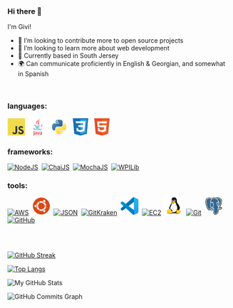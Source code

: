 ### Hi there 👋

I'm Givi!

- 👯 I’m looking to contribute more to open source projects
- 🤔 I’m looking to learn more about web development
- 🌱 Currently based in South Jersey
- 🌍 Can communicate proficiently in English & Georgian, and somewhat in Spanish

<br>

### languages:
<p>
  <a href="https://en.wikipedia.org/wiki/JavaScript"><img src="https://github.com/devicons/devicon/blob/master/icons/javascript/javascript-original.svg" title="JavaScript" alt="JavaScript" width="40" height="40"/></a>&nbsp;
  <a href="https://www.java.com/en/"><img src="https://github.com/devicons/devicon/blob/master/icons/java/java-original-wordmark.svg" title="Java" alt="Java" width="40" height="40"/></a>&nbsp;
  <a href="https://www.python.org/"><img src="https://github.com/devicons/devicon/blob/master/icons/python/python-original.svg" title="Python" alt="Python" width="40" height="40"/></a>&nbsp;
  <a href="https://en.wikipedia.org/wiki/CSS"><img src="https://github.com/devicons/devicon/blob/master/icons/css3/css3-original.svg" title="CSS" alt="CSS" width="40" height="40"/></a>&nbsp;
  <a href="https://en.wikipedia.org/wiki/HTML"><img src="https://github.com/devicons/devicon/blob/master/icons/html5/html5-original.svg" title="HTML" alt="HTML" width="40" height="40"/></a>&nbsp;
</p>

### frameworks:
<p>
  <a href="https://nodejs.org/en"><img src="https://cdn-icons-png.flaticon.com/512/5968/5968322.png" title="NodeJS" alt="NodeJS" width="40" height="40"/></a>&nbsp;
  <a href="https://www.chaijs.com/"><img src="https://avatars.githubusercontent.com/u/1515293?s=200&v=4" title="ChaiJS" alt="ChaiJS" width="40" height="40"/></a>&nbsp;
  <a href="https://mochajs.org/"><img src="https://camo.githubusercontent.com/58045a79a69afea4cab1cea6def6d911fba3956cf5fd683addf41c032aa64088/68747470733a2f2f636c6475702e636f6d2f78465646784f696f41552e737667" title="MochaJS" alt="MochaJS" width="40" height="40"/></a>&nbsp;
  <a href="https://wpilib.org/"><img src="https://images.squarespace-cdn.com/content/v1/5d4b06a67cd3580001ded283/1565198481601-L50L62A0MO6KS6XHSY3P/WPILibDev.png" title="WPILib" alt="WPILib" width="40" height="40"/></a>&nbsp;
</p>

### tools:
<p>
  <a href="https://aws.amazon.com/"><img src="https://customcodefactory.com/wp-content/uploads/2019/12/aws-app-icon.jpg" title="AWS" alt="AWS" width="40" height="40"/></a>&nbsp;
  <a href="https://ubuntu.com/"><img src="https://github.com/devicons/devicon/blob/master/icons/ubuntu/ubuntu-plain.svg" title="Ubuntu" alt="Ubuntu" width="40" height="40"/></a>&nbsp;
  <a href="https://www.json.org/json-en.html"><img src="https://upload.wikimedia.org/wikipedia/commons/thumb/c/c9/JSON_vector_logo.svg/800px-JSON_vector_logo.svg.png" title="JSON" alt="JSON" width="40" height="40"/></a>&nbsp;
  <a href="https://www.gitkraken.com/"><img src="https://www.gitkraken.com/wp-content/uploads//2021/06/gitkraken-keif-mono-teal-sq.svg" title="GitKraken" alt="GitKraken" width="40" height="40"/></a>&nbsp;
  <a href="https://code.visualstudio.com/"><img src="https://github.com/devicons/devicon/blob/master/icons/vscode/vscode-original.svg" title="VSCode" alt="VSCode" width="40" height="40"/></a>&nbsp;
  <a href="https://aws.amazon.com/pm/ec2/?trk=36c6da98-7b20-48fa-8225-4784bced9843&sc_channel=ps&ef_id=CjwKCAjwrdmhBhBBEiwA4Hx5g2Uhkxzo3R2edztk5dkALqP5ZgNmIPJGZ280ptUNOsvCO2hDlPsHvRoCrTUQAvD_BwE:G:s&s_kwcid=AL!4422!3!467723097970!e!!g!!ec2!11198711716!118263955828"><img src="https://upload.wikimedia.org/wikipedia/commons/thumb/b/b9/AWS_Simple_Icons_Compute_Amazon_EC2_Instances.svg/1200px-AWS_Simple_Icons_Compute_Amazon_EC2_Instances.svg.png" title="EC2" alt="EC2" width="40" height="40"/></a>&nbsp;
  <a href="https://www.linux.org/"><img src="https://github.com/devicons/devicon/blob/master/icons/linux/linux-original.svg" title="Linux" alt="Linux" width="40" height="40"/></a>&nbsp;
  <a href="https://git-scm.com/"><img src="https://git-scm.com/images/logos/downloads/Git-Icon-1788C.png" title="Git" alt="Git" width="40" height="40"/></a>&nbsp;
  <a href="https://www.postgresql.org/"><img src="https://github.com/devicons/devicon/blob/master/icons/postgresql/postgresql-original.svg" title="PostgreSQL" alt="PostgreSQL" width="40" height="40"/></a>&nbsp;
  <a href="github.com"><img src="https://play-lh.googleusercontent.com/PCpXdqvUWfCW1mXhH1Y_98yBpgsWxuTSTofy3NGMo9yBTATDyzVkqU580bfSln50bFU" title="GitHub" alt="GitHub" width="40" height="40"/></a>&nbsp;
</p>

<br><br>


[![GitHub Streak](http://github-readme-streak-stats.herokuapp.com?user=givikuna&theme=dark&background=000000)](https://git.io/streak-stats)

[![Top Langs](https://github-readme-stats.vercel.app/api/top-langs/?username=givikuna&layout=compact&theme=vision-friendly-dark)](https://github.com/anuraghazra/github-readme-stats)

![My GitHub Stats](https://github-readme-stats.vercel.app/api/?username=givikuna&count_private=true&theme=tokyonight&showicons=true)

<img src="https://github-readme-activity-graph.cyclic.app/graph?username=givikuna&bg_color=1c1917&color=FFF&line=0891b2&point=0000FF&area_color=000&area=true&hide_border=true&custom_title=GitHub%20Commits%20Graph" alt="GitHub Commits Graph" />



<!--
**givikuna/givikuna** is a ✨ _special_ ✨ repository because its `README.md` (this file) appears on your GitHub profile.

Here are some ideas to get you started:

- 🔭 I’m currently working on ...
- 🌱 I’m currently learning ...
- 👯 I’m looking to collaborate on ...
- 🤔 I’m looking for help with ...
- 💬 Ask me about ...
- 📫 How to reach me: ...
- 😄 Pronouns: ...
- ⚡ Fun fact: ...
-->
